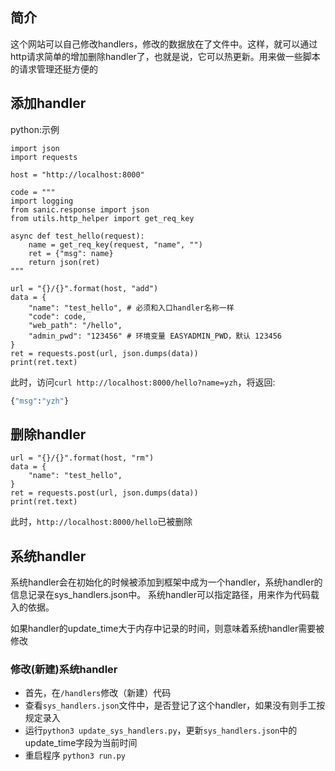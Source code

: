 ## 简介
这个网站可以自己修改handlers，修改的数据放在了文件中。这样，就可以通过http请求简单的增加删除handler了，也就是说，它可以热更新。用来做一些脚本的请求管理还挺方便的

## 添加handler
python:示例
```
import json
import requests

host = "http://localhost:8000"

code = """
import logging
from sanic.response import json
from utils.http_helper import get_req_key

async def test_hello(request):
    name = get_req_key(request, "name", "")
    ret = {"msg": name}
    return json(ret)
"""

url = "{}/{}".format(host, "add")
data = {
    "name": "test_hello", # 必须和入口handler名称一样
    "code": code,
    "web_path": "/hello",
    "admin_pwd": "123456" # 环境变量 EASYADMIN_PWD，默认 123456
}
ret = requests.post(url, json.dumps(data))
print(ret.text)
```
此时，访问`curl http://localhost:8000/hello?name=yzh`，将返回:
```bash
{"msg":"yzh"}
```

## 删除handler

```
url = "{}/{}".format(host, "rm")
data = {
    "name": "test_hello",
}
ret = requests.post(url, json.dumps(data))
print(ret.text)
```
此时，`http://localhost:8000/hello`已被删除

## 系统handler
系统handler会在初始化的时候被添加到框架中成为一个handler，系统handler的信息记录在sys_handlers.json中。
系统handler可以指定路径，用来作为代码载入的依据。

如果handler的update_time大于内存中记录的时间，则意味着系统handler需要被修改

### 修改(新建)系统handler

- 首先，在`/handlers`修改（新建）代码
- 查看`sys_handlers.json`文件中，是否登记了这个handler，如果没有则手工按规定录入
- 运行`python3 update_sys_handlers.py`，更新`sys_handlers.json`中的update_time字段为当前时间
- 重启程序 `python3 run.py`